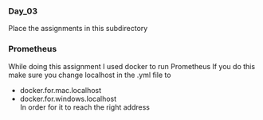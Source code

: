 ### Day_03
Place the assignments in this subdirectory

### Prometheus
While doing this assignment I used docker to run Prometheus
If you do this make sure you change localhost in the .yml file to
- docker.for.mac.localhost
- docker.for.windows.localhost  
In order for it to reach the right address   
